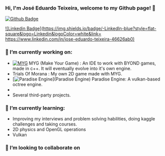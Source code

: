 ### Hi, I'm José Eduardo Teixeira, welcome to my Github page! 👋

[![Github Badge](https://img.shields.io/badge/-Github-000?style=flat-square&logo=Github&logoColor=white&link=https://github.com/JoseETeixeira)](https://github.com/JoseETeixeira)

[![Linkedin Badge](https://img.shields.io/badge/-LinkedIn-blue?style=flat-square&logo=Linkedin&logoColor=white&link= https://www.linkedin.com/in/jose-eduardo-teixeira-46626ab0)]( https://www.linkedin.com/in/jose-eduardo-teixeira-46626ab0)


### 🔭 I’m currently working on:

- [![MYG](https://github.com/JoseETeixeira/MYG)](MYG) MYG (Make Your Game) : An IDE to work with BYOND games, made in c++. It will eventually evolve into it's own engine.
- Trials Of Morana : My own 2D game made with MYG.
- [![Paradise Engine](https://github.com/JoseETeixeira/ParadiseEngineVulkan)](Paradise Engine) Paradise Engine: A vulkan-based octree engine.
- 
- Several third-party projects.

### 🌱 I’m currently learning:

- Improving my interviews and problem solving habilities, doing kaggle challenges and taking courses.
- 2D physics and OpenGL operations
- Vulkan

### 👯 I’m looking to collaborate on


